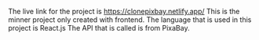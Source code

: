 The live link for the project is https://clonepixbay.netlify.app/
This is the  minner project only created with frontend.
The language that is used in this project is React.js
The API that is called is from PixaBay.
